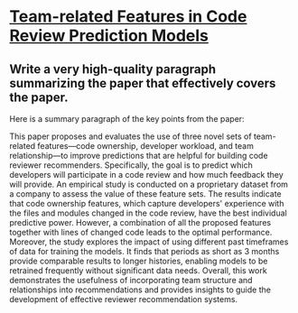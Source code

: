 # [Team-related Features in Code Review Prediction Models](https://arxiv.org/abs/2312.06244)

## Write a very high-quality paragraph summarizing the paper that effectively covers the paper.

 Here is a summary paragraph of the key points from the paper:

This paper proposes and evaluates the use of three novel sets of team-related features—code ownership, developer workload, and team relationship—to improve predictions that are helpful for building code reviewer recommenders. Specifically, the goal is to predict which developers will participate in a code review and how much feedback they will provide. An empirical study is conducted on a proprietary dataset from a company to assess the value of these feature sets. The results indicate that code ownership features, which capture developers' experience with the files and modules changed in the code review, have the best individual predictive power. However, a combination of all the proposed features together with lines of changed code leads to the optimal performance. Moreover, the study explores the impact of using different past timeframes of data for training the models. It finds that periods as short as 3 months provide comparable results to longer histories, enabling models to be retrained frequently without significant data needs. Overall, this work demonstrates the usefulness of incorporating team structure and relationships into recommendations and provides insights to guide the development of effective reviewer recommendation systems.

